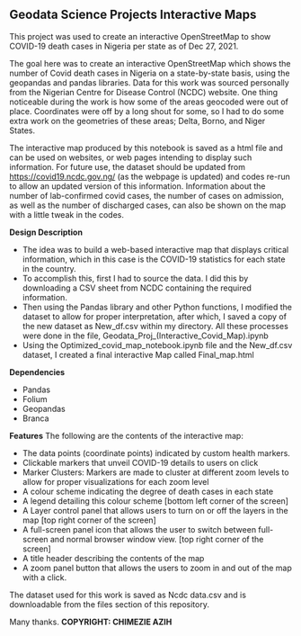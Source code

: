 ## Geodata Science Projects Interactive Maps
This project was used to create an interactive OpenStreetMap to show COVID-19 death cases in Nigeria per state as of Dec 27, 2021.

The goal here was to create an interactive OpenStreetMap  which shows the number of Covid death cases in Nigeria on a state-by-state basis, using the geopandas and pandas libraries. Data for this work was sourced personally from the Nigerian Centre for Disease Control (NCDC) website. One thing noticeable during the work is how some of the areas geocoded were out of place. Coordinates were off by a long shout for some, so I had to do some extra work on the geometries of these areas; Delta, Borno, and Niger States.

The interactive map produced by this notebook is saved as a html file and can be used on websites, or web pages intending to display such information. For future use, the dataset should be updated from https://covid19.ncdc.gov.ng/ (as the webpage is updated) and codes re-run to allow an updated version of this information. Information about the number of lab-confirmed covid cases, the number of cases on admission, as well as the number of discharged cases, can also be shown on the map with a little tweak in the codes. 

 
 
**Design Description**

- The idea was to build a web-based interactive map that displays critical information, which in this case is the COVID-19 statistics for each state in the country.
- To accomplish this, first I had to source the data. I did this by downloading a CSV sheet from NCDC containing the required information.
- Then using the Pandas library and other Python functions, I modified the dataset to allow for proper interpretation, after which, I saved a copy of the new dataset as New_df.csv within my directory. All these processes were done in the file, Geodata_Proj_(Interactive_Covid_Map).ipynb
- Using the Optimized_covid_map_notebook.ipynb file and the New_df.csv dataset, I created a final interactive Map called Final_map.html

**Dependencies**
- Pandas
- Folium
- Geopandas
- Branca

**Features**
The following are the contents of the interactive map:
- The data points (coordinate points) indicated by custom health markers.
- Clickable markers that unveil COVID-19 details to users on click
- Marker Clusters: Markers are made to cluster at different zoom levels to allow for proper visualizations for each zoom level
- A colour scheme indicating the degree of death cases in each state
- A legend detailing this colour scheme [bottom left corner of the screen]
- A Layer control panel that allows users to turn on or off the layers in the map  [top right corner of the screen]
- A full-screen panel icon that allows the user to switch between full-screen and normal browser window view. [top right corner of the screen]
- A title header describing the contents of the map
- A zoom panel button that allows the users to zoom in and out of the map with a click.

  
The dataset used for this work is saved as Ncdc data.csv and is downloadable from the files section of this repository. 
 
 Many thanks.
 **COPYRIGHT: CHIMEZIE AZIH**

